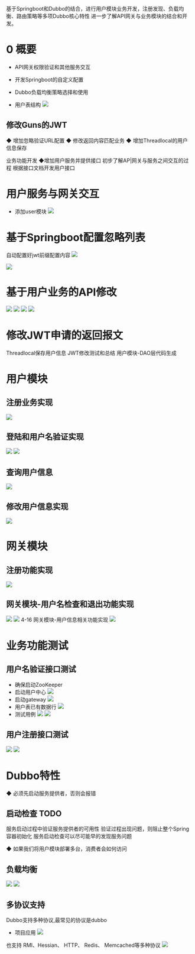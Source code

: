 基于Springboot和Dubbo的结合，进行用户模块业务开发，注册发现、负载均衡、路由策略等多项Dubbo核心特性
进一步了解API网关与业务模块的结合和开发。

# 0 概要
- API网关权限验证和其他服务交互
- 开发Springboot的自定义配置
- Dubbo负载均衡策略选择和使用


- 用户表结构
![](https://img-blog.csdnimg.cn/2019090817232563.png?x-oss-process=image/watermark,type_ZmFuZ3poZW5naGVpdGk,shadow_10,text_aHR0cHM6Ly9ibG9nLmNzZG4ubmV0L3FxXzMzNTg5NTEw,size_1,color_FFFFFF,t_70)

## 修改Guns的JWT
◆ 增加忽略验证URL配置
◆ 修改返回内容匹配业务
◆ 增加Threadlocal的用户信息保存

业务功能开发
◆增加用户服务并提供接口
初步了解AP|网关与服务之间交互的过程
根据接口文档开发用户接口 

# 用户服务与网关交互
- 添加user模块
![](https://img-blog.csdnimg.cn/20190908184346438.png?x-oss-process=image/watermark,type_ZmFuZ3poZW5naGVpdGk,shadow_10,text_aHR0cHM6Ly9ibG9nLmNzZG4ubmV0L3FxXzMzNTg5NTEw,size_16,color_FFFFFF,t_70)

# 基于Springboot配置忽略列表
自动配置好jwt前缀配置内容
![](https://img-blog.csdnimg.cn/20190908195730510.png?x-oss-process=image/watermark,type_ZmFuZ3poZW5naGVpdGk,shadow_10,text_aHR0cHM6Ly9ibG9nLmNzZG4ubmV0L3FxXzMzNTg5NTEw,size_1,color_FFFFFF,t_70)

![](https://img-blog.csdnimg.cn/20190908195800515.png?x-oss-process=image/watermark,type_ZmFuZ3poZW5naGVpdGk,shadow_10,text_aHR0cHM6Ly9ibG9nLmNzZG4ubmV0L3FxXzMzNTg5NTEw,size_16,color_FFFFFF,t_70)

# 基于用户业务的API修改
![](https://img-blog.csdnimg.cn/20190908201551995.png?x-oss-process=image/watermark,type_ZmFuZ3poZW5naGVpdGk,shadow_10,text_aHR0cHM6Ly9ibG9nLmNzZG4ubmV0L3FxXzMzNTg5NTEw,size_1,color_FFFFFF,t_70)
![](https://img-blog.csdnimg.cn/20190908201354612.png?x-oss-process=image/watermark,type_ZmFuZ3poZW5naGVpdGk,shadow_10,text_aHR0cHM6Ly9ibG9nLmNzZG4ubmV0L3FxXzMzNTg5NTEw,size_1,color_FFFFFF,t_70)
![](https://img-blog.csdnimg.cn/2019090820143714.png?x-oss-process=image/watermark,type_ZmFuZ3poZW5naGVpdGk,shadow_10,text_aHR0cHM6Ly9ibG9nLmNzZG4ubmV0L3FxXzMzNTg5NTEw,size_1,color_FFFFFF,t_70)
![](https://img-blog.csdnimg.cn/20190908201515144.png?x-oss-process=image/watermark,type_ZmFuZ3poZW5naGVpdGk,shadow_10,text_aHR0cHM6Ly9ibG9nLmNzZG4ubmV0L3FxXzMzNTg5NTEw,size_1,color_FFFFFF,t_70)

# 修改JWT申请的返回报文
Threadlocal保存用户信息
JWT修改测试和总结
 用户模块-DAO层代码生成
# 用户模块
## 注册业务实现
![](https://img-blog.csdnimg.cn/20190912223309644.png?x-oss-process=image/watermark,type_ZmFuZ3poZW5naGVpdGk,shadow_10,text_aHR0cHM6Ly9ibG9nLmNzZG4ubmV0L3FxXzMzNTg5NTEw,size_1,color_FFFFFF,t_70)
## 登陆和用户名验证实现
 ![](https://img-blog.csdnimg.cn/20190913004532607.png?x-oss-process=image/watermark,type_ZmFuZ3poZW5naGVpdGk,shadow_10,text_aHR0cHM6Ly9ibG9nLmNzZG4ubmV0L3FxXzMzNTg5NTEw,size_1,color_FFFFFF,t_70)
 ![](https://img-blog.csdnimg.cn/20190913004507280.png?x-oss-process=image/watermark,type_ZmFuZ3poZW5naGVpdGk,shadow_10,text_aHR0cHM6Ly9ibG9nLmNzZG4ubmV0L3FxXzMzNTg5NTEw,size_1,color_FFFFFF,t_70)
## 查询用户信息
 ![](https://img-blog.csdnimg.cn/20190913013739577.png?x-oss-process=image/watermark,type_ZmFuZ3poZW5naGVpdGk,shadow_10,text_aHR0cHM6Ly9ibG9nLmNzZG4ubmV0L3FxXzMzNTg5NTEw,size_1,color_FFFFFF,t_70)
## 修改用户信息实现
![](https://img-blog.csdnimg.cn/20190913014248581.png?x-oss-process=image/watermark,type_ZmFuZ3poZW5naGVpdGk,shadow_10,text_aHR0cHM6Ly9ibG9nLmNzZG4ubmV0L3FxXzMzNTg5NTEw,size_1,color_FFFFFF,t_70)
# 网关模块
## 注册功能实现
![](https://img-blog.csdnimg.cn/20190913015443546.png?x-oss-process=image/watermark,type_ZmFuZ3poZW5naGVpdGk,shadow_10,text_aHR0cHM6Ly9ibG9nLmNzZG4ubmV0L3FxXzMzNTg5NTEw,size_1,color_FFFFFF,t_70)
## 网关模块-用户名检查和退出功能实现
 ![](https://img-blog.csdnimg.cn/20190913020156418.png?x-oss-process=image/watermark,type_ZmFuZ3poZW5naGVpdGk,shadow_10,text_aHR0cHM6Ly9ibG9nLmNzZG4ubmV0L3FxXzMzNTg5NTEw,size_1,color_FFFFFF,t_70)
![](https://img-blog.csdnimg.cn/20190913020222167.png?x-oss-process=image/watermark,type_ZmFuZ3poZW5naGVpdGk,shadow_10,text_aHR0cHM6Ly9ibG9nLmNzZG4ubmV0L3FxXzMzNTg5NTEw,size_1,color_FFFFFF,t_70)
 4-16 网关模块-用户信息相关功能实现
 ![](https://img-blog.csdnimg.cn/20190913024616532.png?x-oss-process=image/watermark,type_ZmFuZ3poZW5naGVpdGk,shadow_10,text_aHR0cHM6Ly9ibG9nLmNzZG4ubmV0L3FxXzMzNTg5NTEw,size_1,color_FFFFFF,t_70)
# 业务功能测试
## 用户名验证接口测试
- 确保启动ZooKeeper
- 启动用户中心
![](https://img-blog.csdnimg.cn/20190913025633731.png?x-oss-process=image/watermark,type_ZmFuZ3poZW5naGVpdGk,shadow_10,text_aHR0cHM6Ly9ibG9nLmNzZG4ubmV0L3FxXzMzNTg5NTEw,size_1,color_FFFFFF,t_70)
- 启动gateway
![](https://img-blog.csdnimg.cn/20190913025834895.png?x-oss-process=image/watermark,type_ZmFuZ3poZW5naGVpdGk,shadow_10,text_aHR0cHM6Ly9ibG9nLmNzZG4ubmV0L3FxXzMzNTg5NTEw,size_1,color_FFFFFF,t_70)
- 用户表已有数据行
![](https://img-blog.csdnimg.cn/20190913033053570.png)
- 测试用例
![](https://img-blog.csdnimg.cn/20190913033210357.png?x-oss-process=image/watermark,type_ZmFuZ3poZW5naGVpdGk,shadow_10,text_aHR0cHM6Ly9ibG9nLmNzZG4ubmV0L3FxXzMzNTg5NTEw,size_1,color_FFFFFF,t_70)
![](https://img-blog.csdnimg.cn/20190913033302702.png?x-oss-process=image/watermark,type_ZmFuZ3poZW5naGVpdGk,shadow_10,text_aHR0cHM6Ly9ibG9nLmNzZG4ubmV0L3FxXzMzNTg5NTEw,size_1,color_FFFFFF,t_70)

## 用户注册接口测试

![](https://img-blog.csdnimg.cn/20190913034343197.png?x-oss-process=image/watermark,type_ZmFuZ3poZW5naGVpdGk,shadow_10,text_aHR0cHM6Ly9ibG9nLmNzZG4ubmV0L3FxXzMzNTg5NTEw,size_1,color_FFFFFF,t_70)
![](https://img-blog.csdnimg.cn/20190913034521146.png)

#  Dubbo特性
◆ 必须先启动服务提供者，否则会报错
## 启动检查 TODO
服务启动过程中验证服务提供者的可用性
验证过程出现问题，则阻止整个Spring容器初始化
服务启动检查可以尽可能早的发现服务问题

◆ 如果我们将用户模块部署多台，消费者会如何访问
## 负载均衡
 ![](https://img-blog.csdnimg.cn/20190914022734946.png?x-oss-process=image/watermark,type_ZmFuZ3poZW5naGVpdGk,shadow_10,text_aHR0cHM6Ly9ibG9nLmNzZG4ubmV0L3FxXzMzNTg5NTEw,size_16,color_FFFFFF,t_70)
![](https://img-blog.csdnimg.cn/20190914023906657.png?x-oss-process=image/watermark,type_ZmFuZ3poZW5naGVpdGk,shadow_10,text_aHR0cHM6Ly9ibG9nLmNzZG4ubmV0L3FxXzMzNTg5NTEw,size_1,color_FFFFFF,t_70)
## 多协议支持
Dubbo支持多种协议,最常见的协议是dubbo
- 项目应用
![](https://img-blog.csdnimg.cn/20190914024516841.png?x-oss-process=image/watermark,type_ZmFuZ3poZW5naGVpdGk,shadow_10,text_aHR0cHM6Ly9ibG9nLmNzZG4ubmV0L3FxXzMzNTg5NTEw,size_1,color_FFFFFF,t_70)

也支持 RMI、Hessian、 HTTP、 Redis、 Memcached等多种协议 
![](https://img-blog.csdnimg.cn/20190914024552573.png?x-oss-process=image/watermark,type_ZmFuZ3poZW5naGVpdGk,shadow_10,text_aHR0cHM6Ly9ibG9nLmNzZG4ubmV0L3FxXzMzNTg5NTEw,size_1,color_FFFFFF,t_70)
